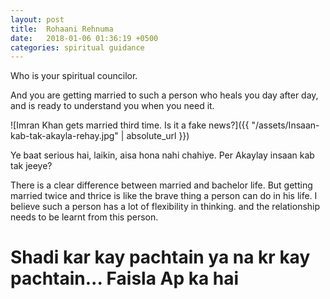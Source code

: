 ```yaml
---
layout: post
title:  Rohaani Rehnuma
date:   2018-01-06 01:36:19 +0500
categories: spiritual guidance
---
```


 Who is your spiritual councilor. 
 
 And you are getting married to such a person who heals you day after day, and is ready to understand you when you need it.
 
 
![Imran Khan gets married third time. Is it a fake news?]({{ "/assets/Insaan-kab-tak-akayla-rehay.jpg" | absolute_url }})


 Ye baat serious hai, laikin, aisa hona nahi chahiye. Per Akaylay insaan kab tak jeeye?
 
 
 There is a clear difference between married and bachelor life. But getting married twice and thrice is like the brave thing
 a person can do in his life. I believe such a person has a lot of flexibility in thinking. and the relationship needs to be learnt
 from this person.
 
 <h1>Shadi kar kay pachtain ya na kr kay pachtain... Faisla Ap ka hai</h1>
 


<script async src="https://www.googletagmanager.com/gtag/js?id=UA-111866331-1"></script> <script> window.dataLayer = window.dataLayer || []; function gtag(){dataLayer.push(arguments);} gtag('js', new Date()); gtag('config', 'UA-111866331-1'); </script>
